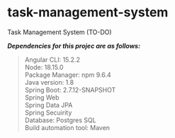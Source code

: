 # task-management-system
Task Management System (TO-DO)

***Dependencies for this projec are as follows:***
> Angular CLI: 15.2.2 <br>
> Node: 18.15.0 <br>
> Package Manager: npm 9.6.4 <br>
> Java version: 1.8 <br>
> Spring Boot: 2.7.12-SNAPSHOT <br>
> Spring Web <br>
> Spring Data JPA<br>
> Spring Secuirity<br>
> Database: Postgres SQL<br>
> Build automation tool: Maven<br>
